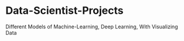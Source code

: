 # Data-Scientist-Projects
Different Models of Machine-Learning, Deep Learning, With Visualizing Data
